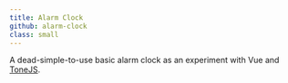 ```yaml
---
title: Alarm Clock
github: alarm-clock
class: small
---
```


A dead-simple-to-use basic alarm clock as an experiment with Vue and [ToneJS](https://tonejs.github.io/).
